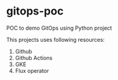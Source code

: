 # gitops-poc
POC to demo GitOps using Python project
 
 
This projects uses following resources:
1. Github
2. Github Actions
3. GKE 
4. Flux operator
